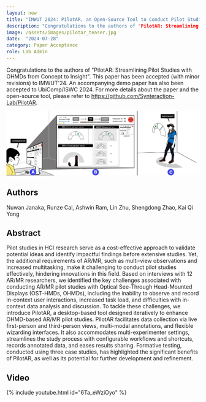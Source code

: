 ```yaml
---
layout: new
title: "IMWUT 2024: PilotAR, an Open-Source Tool to Conduct Pilot Studies with Smart Glasses"
description: "Congratulations to the authors of "PilotAR: Streamlining Pilot Studies with OHMDs from Concept to Insight". This paper has been accepted (with minor revisions) to IMWUT'24."
image: /assets/images/pilotar_teaser.jpg
date:  "2024-07-28"
category: Paper Acceptance
role: Lab Admin
---
```


Congratulations to the authors of "PilotAR: Streamlining Pilot Studies with OHMDs from Concept to Insight". This paper has been accepted (with minor revisions) to IMWUT'24. An accompanying demo paper has also been accepted to UbiComp/ISWC 2024. For more details about the paper and the open-source tool, please refer to https://github.com/Synteraction-Lab/PilotAR.

![-](/assets/images/pilotar_teaser-Nuwan-Janaka.jpg "-")

## Authors

Nuwan Janaka, Runze Cai, Ashwin Ram, Lin Zhu, Shengdong Zhao, Kai Qi Yong

## Abstract

Pilot studies in HCI research serve as a cost-effective approach to validate potential ideas and identify impactful findings before extensive studies. Yet, the additional requirements of AR/MR, such as multi-view observations and increased multitasking, make it challenging to conduct pilot studies effectively, hindering innovations in this field. Based on interviews with 12 AR/MR researchers, we identified the key challenges associated with conducting AR/MR pilot studies with Optical See-Through Head-Mounted Displays (OST-HMDs, OHMDs), including the inability to observe and record in-context user interactions, increased task load, and difficulties with in-context data analysis and discussion. To tackle these challenges, we introduce PilotAR, a desktop-based tool designed iteratively to enhance OHMD-based AR/MR pilot studies. PilotAR facilitates data collection via live first-person and third-person views, multi-modal annotations, and flexible wizarding interfaces. It also accommodates multi-experimenter settings, streamlines the study process with configurable workflows and shortcuts, records annotated data, and eases results sharing. Formative testing, conducted using three case studies, has highlighted the significant benefits of PilotAR, as well as its potential for further development and refinement.

## Video 
{% include youtube.html id="6Ta_eWziOyo" %}
